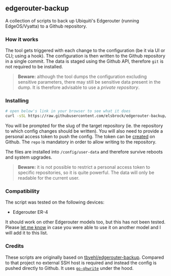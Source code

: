 ## edgerouter-backup

A collection of scripts to back up Ubiquiti's Edgerouter (running EdgeOS/Vyatta) to a Github repository.

### How it works

The tool gets triggered with each change to the configuration (be it via UI or CLI; using a hook). The configuration is then written to the Github repository in a single commit. The data is staged using the Github API, therefore `git` is not required to be installed.

> **Beware:** although the tool dumps the configuration excluding sensitive parameters, there may still be sensitive data present in the dump. It is therefore advisable to use a *private repository*.

### Installing

```sh
# open below's link in your browser to see what it does
curl -sSL https://raw.githubusercontent.com/elsbrock/edgerouter-backup/master/install.sh | sh
```

You will be prompted for the slug of the target repository (ie. the repository to which config changes should be written). You will also need to provide a personal access token to push the config. The token can be [created](https://github.com/settings/tokens) on Github. The `repo` is mandatory in order to allow writing to the repository. 

The files are installed into `/config/user-data` and therefore survive reboots and system upgrades.

> **Beware:** it is not possible to restrict a personal access token to specific repositories, so it is quite powerful. The data will only be readable for the current user.

### Compatibility

The script was tested on the following devices:

* Edgerouter ER-4

It should work on other Edgerouter models too, but this has not been tested. Please [let me know](https://github.com/elsbrock/edgerouter-backup/edit/gh-pages/index.md) in case you were able to use it on another model and I will add it to this list.

### Credits

These scripts are originally based on [tbyehl/edgerouter-backup](https://github.com/tbyehl/edgerouter-backup). Compared to that project no external SSH host is required and instead the config is pushed directly to Github. It uses [`go-ghwrite`](https://github.com/elsbrock/go-ghwrite) under the hood.
